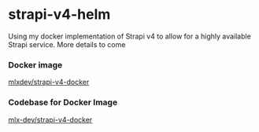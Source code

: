 # strapi-v4-helm

Using my docker implementation of Strapi v4 to allow for a highly available Strapi service. More details to come

### Docker image
[mlxdev/strapi-v4-docker](https://hub.docker.com/repository/docker/mlxdev/strapi-v4-docker)

### Codebase for Docker Image
[mlx-dev/strapi-v4-docker](https://github.com/mlx-dev/strapi-v4-docker)